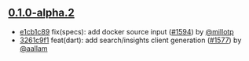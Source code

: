 ## [0.1.0-alpha.2](https://github.com/algolia/algoliasearch-client-dart/compare/0.1.0-alpha.1...0.1.0-alpha.2)

- [e1cb1c89](https://github.com/algolia/api-clients-automation/commit/e1cb1c89) fix(specs): add docker source input ([#1594](https://github.com/algolia/api-clients-automation/pull/1594)) by [@millotp](https://github.com/millotp/)
- [3261c9f1](https://github.com/algolia/api-clients-automation/commit/3261c9f1) feat(dart): add search/insights client generation ([#1577](https://github.com/algolia/api-clients-automation/pull/1577)) by [@aallam](https://github.com/aallam/)

